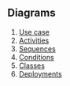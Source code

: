 ## Diagrams

1. [Use case](https://github.com/NikitaMirosha/BarTraveler/blob/master/Documents/Diagrams/UseCase/usecase.md)
2. [Activities](https://github.com/NikitaMirosha/BarTraveler/blob/master/Documents/Diagrams/Activities/activity.md)
3. [Sequences]()
4. [Conditions]()
5. [Classes]()
6. [Deployments]()



